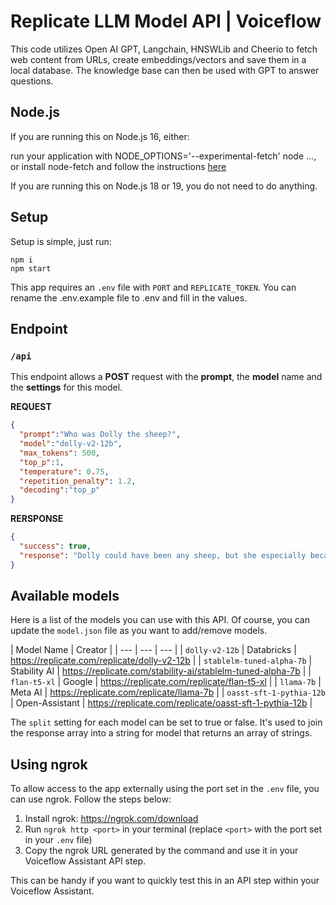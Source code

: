 # Replicate LLM Model API | Voiceflow

This code utilizes Open AI GPT, Langchain, HNSWLib and Cheerio to fetch web content from URLs, create embeddings/vectors and save them in a local database. The knowledge base can then be used with GPT to answer questions.


## Node.js
If you are running this on Node.js 16, either:

run your application with NODE_OPTIONS='--experimental-fetch' node ..., or
install node-fetch and follow the instructions <a href="https://github.com/node-fetch/node-fetch#providing-global-access" target="_blank" rel="noopener noreferrer">here</a>

If you are running this on Node.js 18 or 19, you do not need to do anything.


## Setup
Setup is simple, just run:

```
npm i
npm start
```

This app requires an `.env` file with `PORT` and `REPLICATE_TOKEN`.
You can rename the .env.example file to .env and fill in the values.

## Endpoint

### `/api`

This endpoint allows a **POST** request with the **prompt**, the **model** name and the **settings** for this model.

**REQUEST**
```json
{
  "prompt":"Who was Dolly the sheep?",
  "model":"dolly-v2-12b",
  "max_tokens": 500,
  "top_p":1,
  "temperature": 0.75,
  "repetition_penalty": 1.2,
  "decoding":"top_p"
}
```

**RERSPONSE**
```json
{
  "success": true,
  "response": "Dolly could have been any sheep, but she especially became famous because she was the first successfully cloned mammal\n\n"
}
```

## Available models

Here is a list of the models you can use with this API.
Of course, you can update the `model.json` file as you want to add/remove models.

| Model Name | Creator |
| --- | --- | --- |
| `dolly-v2-12b` | Databricks | https://replicate.com/replicate/dolly-v2-12b |
| `stablelm-tuned-alpha-7b` | Stability AI | https://replicate.com/stability-ai/stablelm-tuned-alpha-7b |
| `flan-t5-xl` | Google | https://replicate.com/replicate/flan-t5-xl |
| `llama-7b` | Meta AI | https://replicate.com/replicate/llama-7b |
| `oasst-sft-1-pythia-12b` | Open-Assistant | https://replicate.com/replicate/oasst-sft-1-pythia-12b |

The `split` setting for each model can be set to true or false. It's used to join the response array into a string for model that returns an array of strings.


## Using ngrok

To allow access to the app externally using the port set in the `.env` file, you can use ngrok. Follow the steps below:

1. Install ngrok: https://ngrok.com/download
2. Run `ngrok http <port>` in your terminal (replace `<port>` with the port set in your `.env` file)
3. Copy the ngrok URL generated by the command and use it in your Voiceflow Assistant API step.

This can be handy if you want to quickly test this in an API step within your Voiceflow Assistant.
